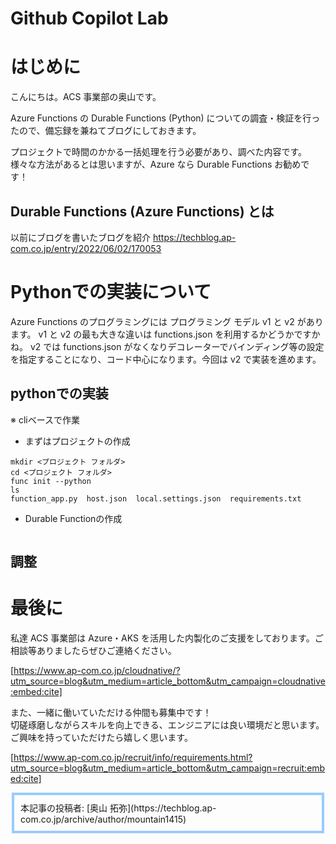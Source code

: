 # Github Copilot Lab

# はじめに

こんにちは。ACS 事業部の奥山です。

Azure Functions の Durable Functions (Python) についての調査・検証を行ったので、備忘録を兼ねてブログにしておきます。

プロジェクトで時間のかかる一括処理を行う必要があり、調べた内容です。
様々な方法があるとは思いますが、Azure なら Durable Functions お勧めです！

## Durable Functions (Azure Functions) とは

以前にブログを書いたブログを紹介
https://techblog.ap-com.co.jp/entry/2022/06/02/170053

# Pythonでの実装について

Azure Functions のプログラミングには プログラミング モデル v1 と v2 があります。
v1 と v2 の最も大きな違いは functions.json を利用するかどうかですかね。 v2 では functions.json がなくなりデコレーターでバインディング等の設定を指定することになり、コード中心になります。今回は v2 で実装を進めます。

## pythonでの実装

※ cliベースで作業

- まずはプロジェクトの作成

```
mkdir <プロジェクト フォルダ>
cd <プロジェクト フォルダ>
func init --python
ls 
function_app.py  host.json  local.settings.json  requirements.txt
```

- Durable Functionの作成
```
```

## 調整



# 最後に

私達 ACS 事業部は Azure・AKS を活用した内製化のご支援をしております。ご相談等ありましたらぜひご連絡ください。

[https://www.ap-com.co.jp/cloudnative/?utm_source=blog&utm_medium=article_bottom&utm_campaign=cloudnative:embed:cite]

また、一緒に働いていただける仲間も募集中です！  
切磋琢磨しながらスキルを向上できる、エンジニアには良い環境だと思います。ご興味を持っていただけたら嬉しく思います。

[https://www.ap-com.co.jp/recruit/info/requirements.html?utm_source=blog&utm_medium=article_bottom&utm_campaign=recruit:embed:cite]

<fieldset style="border:4px solid #95ccff; padding:10px">
本記事の投稿者: [奥山 拓弥](https://techblog.ap-com.co.jp/archive/author/mountain1415)  
</fieldset>
